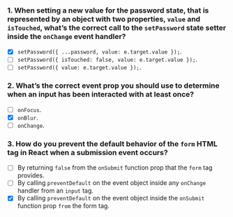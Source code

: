 ### 1. When setting a new value for the password state, that is represented by an object with two properties, `value` and `isTouched`, what’s the correct call to the `setPassword` state setter inside the `onChange` event handler?

- [x] `setPassword({ ...password, value: e.target.value });`.
- [ ] `setPassword({ isTouched: false, value: e.target.value });`.
- [ ] `setPassword({ value: e.target.value });`.

### 2. What’s the correct event prop you should use to determine when an input has been interacted with at least once?

- [ ] `onFocus`.
- [x] `onBlur`.
- [ ] `onChange`.

### 3. How do you prevent the default behavior of the `form` HTML tag in React when a submission event occurs?

- [ ] By returning `false` from the `onSubmit` function prop that the `form` tag provides.
- [ ] By calling `preventDefault` on the event object inside any `onChange` handler from an `input` tag.
- [x] By calling `preventDefault` on the event object inside the `onSubmit` function prop `from` the form tag.
